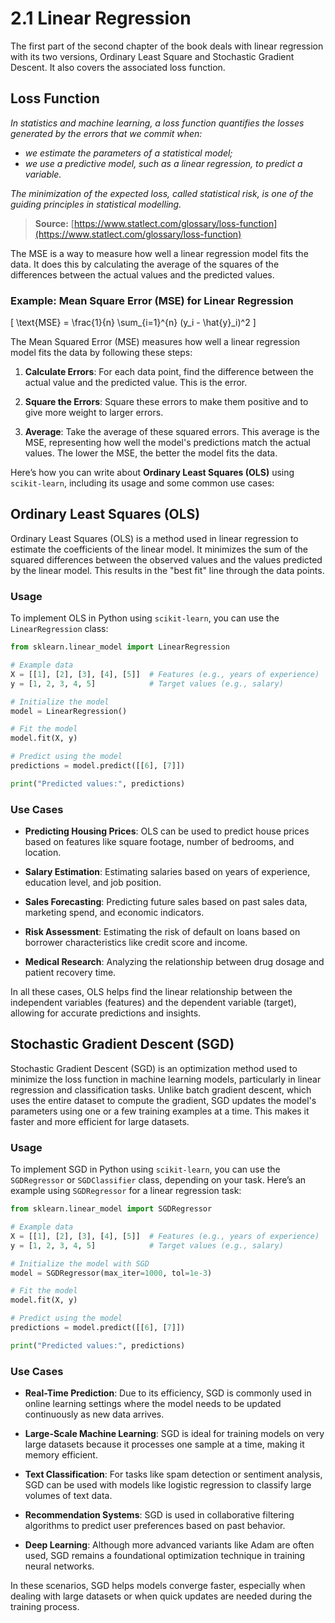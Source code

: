 # 2.1 Linear Regression

The first part of the second chapter of the book deals with linear regression with its two versions, Ordinary Least Square and Stochastic Gradient Descent. It also covers the associated loss function.

## Loss Function

_In statistics and machine learning, a loss function quantifies the losses generated by the errors that we commit when:_

- _we estimate the parameters of a statistical model;_
- _we use a predictive model, such as a linear regression, to predict a variable._

_The minimization of the expected loss, called statistical risk, is one of the guiding principles in statistical modelling._

> **Source:** [https://www.statlect.com/glossary/loss-function](https://www.statlect.com/glossary/loss-function)

The MSE is a way to measure how well a linear regression model fits the data. It does this by calculating the average of the squares of the differences between the actual values and the predicted values.

### Example: Mean Square Error (MSE) for Linear Regression

\[
\text{MSE} = \frac{1}{n} \sum\_{i=1}^{n} (y_i - \hat{y}\_i)^2
\]

The Mean Squared Error (MSE) measures how well a linear regression model fits the data by following these steps:

1. **Calculate Errors**: For each data point, find the difference between the actual value and the predicted value. This is the error.

2. **Square the Errors**: Square these errors to make them positive and to give more weight to larger errors.

3. **Average**: Take the average of these squared errors. This average is the MSE, representing how well the model's predictions match the actual values. The lower the MSE, the better the model fits the data.

Here’s how you can write about **Ordinary Least Squares (OLS)** using `scikit-learn`, including its usage and some common use cases:

## Ordinary Least Squares (OLS)

Ordinary Least Squares (OLS) is a method used in linear regression to estimate the coefficients of the linear model. It minimizes the sum of the squared differences between the observed values and the values predicted by the linear model. This results in the "best fit" line through the data points.

### Usage

To implement OLS in Python using `scikit-learn`, you can use the `LinearRegression` class:

```python
from sklearn.linear_model import LinearRegression

# Example data
X = [[1], [2], [3], [4], [5]]  # Features (e.g., years of experience)
y = [1, 2, 3, 4, 5]            # Target values (e.g., salary)

# Initialize the model
model = LinearRegression()

# Fit the model
model.fit(X, y)

# Predict using the model
predictions = model.predict([[6], [7]])

print("Predicted values:", predictions)
```

### Use Cases

- **Predicting Housing Prices**: OLS can be used to predict house prices based on features like square footage, number of bedrooms, and location.

- **Salary Estimation**: Estimating salaries based on years of experience, education level, and job position.

- **Sales Forecasting**: Predicting future sales based on past sales data, marketing spend, and economic indicators.

- **Risk Assessment**: Estimating the risk of default on loans based on borrower characteristics like credit score and income.

- **Medical Research**: Analyzing the relationship between drug dosage and patient recovery time.

In all these cases, OLS helps find the linear relationship between the independent variables (features) and the dependent variable (target), allowing for accurate predictions and insights.

## Stochastic Gradient Descent (SGD)

Stochastic Gradient Descent (SGD) is an optimization method used to minimize the loss function in machine learning models, particularly in linear regression and classification tasks. Unlike batch gradient descent, which uses the entire dataset to compute the gradient, SGD updates the model's parameters using one or a few training examples at a time. This makes it faster and more efficient for large datasets.

### Usage

To implement SGD in Python using `scikit-learn`, you can use the `SGDRegressor` or `SGDClassifier` class, depending on your task. Here’s an example using `SGDRegressor` for a linear regression task:

```python
from sklearn.linear_model import SGDRegressor

# Example data
X = [[1], [2], [3], [4], [5]]  # Features (e.g., years of experience)
y = [1, 2, 3, 4, 5]            # Target values (e.g., salary)

# Initialize the model with SGD
model = SGDRegressor(max_iter=1000, tol=1e-3)

# Fit the model
model.fit(X, y)

# Predict using the model
predictions = model.predict([[6], [7]])

print("Predicted values:", predictions)
```

### Use Cases

- **Real-Time Prediction**: Due to its efficiency, SGD is commonly used in online learning settings where the model needs to be updated continuously as new data arrives.

- **Large-Scale Machine Learning**: SGD is ideal for training models on very large datasets because it processes one sample at a time, making it memory efficient.

- **Text Classification**: For tasks like spam detection or sentiment analysis, SGD can be used with models like logistic regression to classify large volumes of text data.

- **Recommendation Systems**: SGD is used in collaborative filtering algorithms to predict user preferences based on past behavior.

- **Deep Learning**: Although more advanced variants like Adam are often used, SGD remains a foundational optimization technique in training neural networks.

In these scenarios, SGD helps models converge faster, especially when dealing with large datasets or when quick updates are needed during the training process.
